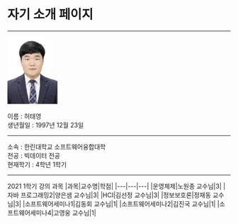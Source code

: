 # 자기 소개 페이지
---
<img src=증명사진.jpg height=150 widht=150>

이름 : 허태영   
생년월일 : 1997년 12월 23일   

---

소속 : 한린대학교 소프트웨어융합대학   
전공 : 빅데이터 전공   
현재학기 : 4학년 1학기

---

2021 1학기 강의 과목
|과목|교수명|학점|
|---|---|---|
|운영체제|노원종 교수님|3|
|자바 프로그래밍2|양은샘 교수님|3|
|HCI|김선정 교수님|3|
|정보보호론|정재동 교수님|3|
|소프트웨어세미나1|김동회 교수님|1|
|소프트웨어세미나2|김진국 교수님|1|
|소프트웨어세미나4|고영웅 교수님|1|
